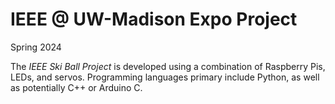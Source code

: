 # IEEE @ UW-Madison Expo Project
Spring 2024



The *IEEE Ski Ball Project* is developed using a combination of Raspberry Pis, LEDs, and servos.
Programming languages primary include Python, as well as potentially C++ or Arduino C.
